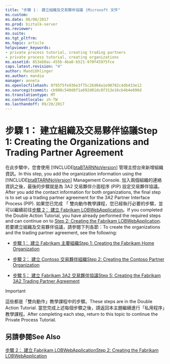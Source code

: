 ```yaml
---
title: "步驟 1： 建立組織及交易夥伴協議 |Microsoft 文件"
ms.custom: 
ms.date: 06/08/2017
ms.prod: biztalk-server
ms.reviewer: 
ms.suite: 
ms.tgt_pltfrm: 
ms.topic: article
helpviewer_keywords:
- private process tutorial, creating trading partners
- private process tutorial, creating organizations
ms.assetid: 853eb0ac-455b-4ba0-b521-970f45975fce
caps.latest.revision: "4"
author: MandiOhlinger
ms.author: mandia
manager: anneta
ms.openlocfilehash: 8f95f5fe936e3f75c26d04a1e90782c4db433e12
ms.sourcegitcommit: cb908c540d8f1a692d01dc8f313e16cb4b4e696d
ms.translationtype: MT
ms.contentlocale: zh-TW
ms.lasthandoff: 09/20/2017
---
```

# <a name="step-1-creating-the-organizations-and-trading-partner-agreement"></a><span data-ttu-id="98c35-102">步驟 1： 建立組織及交易夥伴協議</span><span class="sxs-lookup"><span data-stu-id="98c35-102">Step 1: Creating the Organizations and Trading Partner Agreement</span></span>
<span data-ttu-id="98c35-103">在此步驟中，您會使用 [!INCLUDE[btaBTARNNoVersion](../../includes/btabtarnnoversion-md.md)] 管理主控台來新增組織資訊。</span><span class="sxs-lookup"><span data-stu-id="98c35-103">In this step, you add the organization information using the [!INCLUDE[btaBTARNNoVersion](../../includes/btabtarnnoversion-md.md)] Management Console.</span></span> <span data-ttu-id="98c35-104">加入兩個組織的連絡資訊之後，最後的步驟就是為 3A2 交易夥伴介面程序 (PIP) 設定交易夥伴協議。</span><span class="sxs-lookup"><span data-stu-id="98c35-104">After you add the contact information for both organizations, the final step is to set up a trading partner agreement for the 3A2 Partner Interface Process (PIP).</span></span> <span data-ttu-id="98c35-105">如果您已完成 「 雙向動作教學課程，您已經執行必要的步驟，並可以繼續前往[步驟 2： 建立 Fabrikam LOBWebApplication](../../adapters-and-accelerators/accelerator-rosettanet/step-2-creating-the-fabrikam-lobwebapplication.md)。</span><span class="sxs-lookup"><span data-stu-id="98c35-105">If you completed the Double Action Tutorial, you have already performed the required steps and can continue on to [Step 2: Creating the Fabrikam LOBWebApplication](../../adapters-and-accelerators/accelerator-rosettanet/step-2-creating-the-fabrikam-lobwebapplication.md).</span></span> <span data-ttu-id="98c35-106">若要建立組織及交易夥伴協議，請參閱下列各節：</span><span class="sxs-lookup"><span data-stu-id="98c35-106">To create the organizations and the trading partner agreement, see the following:</span></span>  
  
-   [<span data-ttu-id="98c35-107">步驟 1： 建立 Fabrikam 主要組織</span><span class="sxs-lookup"><span data-stu-id="98c35-107">Step 1: Creating the Fabrikam Home Organization</span></span>](../../adapters-and-accelerators/accelerator-rosettanet/step-1-creating-the-fabrikam-home-organization.md)  
  
-   [<span data-ttu-id="98c35-108">步驟 2： 建立 Contoso 交易夥伴組織</span><span class="sxs-lookup"><span data-stu-id="98c35-108">Step 2: Creating the Contoso Partner Organization</span></span>](../../adapters-and-accelerators/accelerator-rosettanet/step-2-creating-the-contoso-partner-organization.md)  
  
-   [<span data-ttu-id="98c35-109">步驟 5： 建立 Fabrikam 3A2 交易夥伴協議</span><span class="sxs-lookup"><span data-stu-id="98c35-109">Step 5: Creating the Fabrikam 3A2 Trading Partner Agreement</span></span>](../../adapters-and-accelerators/accelerator-rosettanet/step-5-creating-the-fabrikam-3a2-trading-partner-agreement.md)  
  
> [!IMPORTANT]
>  <span data-ttu-id="98c35-110">這些都是「雙向動作」教學課程中的步驟。</span><span class="sxs-lookup"><span data-stu-id="98c35-110">These steps are in the Double Action Tutorial.</span></span> <span data-ttu-id="98c35-111">當您完成上述每個步驟之後，請返回本主題繼續進行「私用程序」教學課程。</span><span class="sxs-lookup"><span data-stu-id="98c35-111">After completing each step, return to this topic to continue the Private Process Tutorial.</span></span>  
  
## <a name="see-also"></a><span data-ttu-id="98c35-112">另請參閱</span><span class="sxs-lookup"><span data-stu-id="98c35-112">See Also</span></span>  
 [<span data-ttu-id="98c35-113">步驟 2： 建立 Fabrikam LOBWebApplication</span><span class="sxs-lookup"><span data-stu-id="98c35-113">Step 2: Creating the Fabrikam LOBWebApplication</span></span>](../../adapters-and-accelerators/accelerator-rosettanet/step-2-creating-the-fabrikam-lobwebapplication.md)